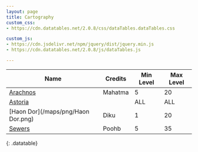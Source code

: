 ```yaml
---
layout: page
title: Cartography
custom_css:
- https://cdn.datatables.net/2.0.8/css/dataTables.dataTables.css

custom_js:
- https://cdn.jsdelivr.net/npm/jquery/dist/jquery.min.js
- https://cdn.datatables.net/2.0.8/js/dataTables.js

---
```


<script>
	$(document).ready( function () {
		$('table.datatable').DataTable({
			paging: false		
		});
	});
</script> 

Name | Credits | Min Level | Max Level
-----| ------- | --------- | ---------
[Arachnos](/maps/png/Arachnos.png) | Mahatma | 5 | 20
[Astoria](/maps/png/Astoria.png) | | ALL | ALL
[Haon Dor](/maps/png/Haon Dor.png) | Diku | 1 | 20
[Sewers](/maps/png/Sewers.png) | Poohb | 5 | 35
{: .datatable}